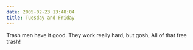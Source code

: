 ```yaml
---
date: 2005-02-23 13:48:04
title: Tuesday and Friday
---
```

Trash men have it good.
They work really hard, but gosh,
All of that free trash!